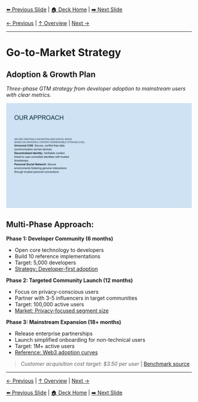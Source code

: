 <!-- Navigation Header -->
[⬅️ Previous Slide](slide18.md) | [🏠 Deck Home](../README.md) | [➡️ Next Slide](slide20.md)

[← Previous](slide18.md) | [↑ Overview](../README.md) | [Next →](slide20.md)

---

# Go-to-Market Strategy

## Adoption & Growth Plan

*Three-phase GTM strategy from developer adoption to mainstream users with clear metrics.*

![Go-to-Market Strategy](../images/slide17.png)


## Multi-Phase Approach:

**Phase 1: Developer Community (6 months)**
- Open core technology to developers
- Build 10 reference implementations
- Target: 5,000 developers
- [Strategy: Developer-first adoption](https://www.heavybit.com/library/video/developer-first-products)

**Phase 2: Targeted Community Launch (12 months)**
- Focus on privacy-conscious users
- Partner with 3-5 influencers in target communities
- Target: 100,000 active users
- [Market: Privacy-focused segment size](https://www.pewresearch.org/internet/2019/11/15/americans-and-privacy-concerned-confused-and-feeling-lack-of-control-over-their-personal-information/)

**Phase 3: Mainstream Expansion (18+ months)**
- Release enterprise partnerships
- Launch simplified onboarding for non-technical users
- Target: 1M+ active users
- [Reference: Web3 adoption curves](https://a16z.com/the-web3-growth-stack/)

> *Customer acquisition cost target: $3.50 per user* | [Benchmark source](https://www.profitwell.com/recur/all/customer-acquisition-cost)



---

[← Previous](slide18.md) | [↑ Overview](../README.md) | [Next →](slide20.md)



<!-- Navigation Footer -->
[⬅️ Previous Slide](slide18.md) | [🏠 Deck Home](../README.md) | [➡️ Next Slide](slide20.md)